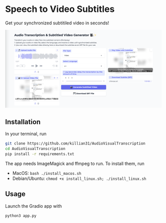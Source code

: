 # Speech to Video Subtitles

Get your synchronized subtitiled video in seconds!

![App screenshot](./app_ex.png)

## Installation

In your terminal, run

```bash
git clone https://github.com/killian31/AudioVisualTranscription
cd AudioVisualTranscription
pip install -r requirements.txt
```

The app needs ImageMagick and ffmpeg to run. To install them, run

- MacOS: `bash ./install_macos.sh`
- Debian/Ubuntu: `chmod +x install_linux.sh; ./install_linux.sh`

## Usage

Launch the Gradio app with

```bash
python3 app.py
```
